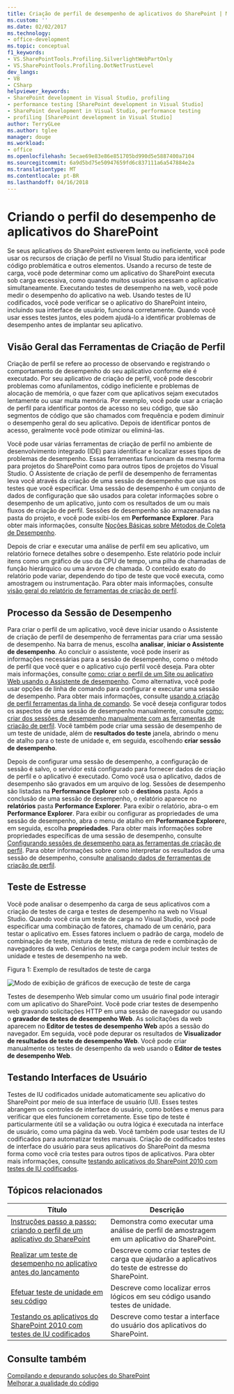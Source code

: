 ```yaml
---
title: Criação de perfil de desempenho de aplicativos do SharePoint | Microsoft Docs
ms.custom: ''
ms.date: 02/02/2017
ms.technology:
- office-development
ms.topic: conceptual
f1_keywords:
- VS.SharePointTools.Profiling.SilverlightWebPartOnly
- VS.SharePointTools.Profiling.DotNetTrustLevel
dev_langs:
- VB
- CSharp
helpviewer_keywords:
- SharePoint development in Visual Studio, profiling
- performance testing [SharePoint development in Visual Studio]
- SharePoint development in Visual Studio, performance testing
- profiling [SharePoint development in Visual Studio]
author: TerryGLee
ms.author: tglee
manager: douge
ms.workload:
- office
ms.openlocfilehash: 5ecae69e83e86e851705bd990d5e5887400a7104
ms.sourcegitcommit: 6a9d5bd75e50947659fd6c837111a6a547884e2a
ms.translationtype: MT
ms.contentlocale: pt-BR
ms.lasthandoff: 04/16/2018
---
```

# <a name="profiling-the-performance-of-sharepoint-applications"></a>Criando o perfil do desempenho de aplicativos do SharePoint
 
Se seus aplicativos do SharePoint estiverem lento ou ineficiente, você pode usar os recursos de criação de perfil no Visual Studio para identificar código problemática e outros elementos. Usando a recurso de teste de carga, você pode determinar como um aplicativo do SharePoint executa sob carga excessiva, como quando muitos usuários acessam o aplicativo simultaneamente. Executando testes de desempenho na web, você pode medir o desempenho do aplicativo na web. Usando testes de IU codificados, você pode verificar se o aplicativo do SharePoint inteiro, incluindo sua interface de usuário, funciona corretamente. Quando você usar esses testes juntos, eles podem ajudá-lo a identificar problemas de desempenho antes de implantar seu aplicativo.

## <a name="profiling-tools-overview"></a>Visão Geral das Ferramentas de Criação de Perfil

Criação de perfil se refere ao processo de observando e registrando o comportamento de desempenho do seu aplicativo conforme ele é executado. Por seu aplicativo de criação de perfil, você pode descobrir problemas como afunilamentos, código ineficiente e problemas de alocação de memória, o que fazer com que aplicativos sejam executados lentamente ou usar muita memória. Por exemplo, você pode usar a criação de perfil para identificar pontos de acesso no seu código, que são segmentos de código que são chamados com frequência e podem diminuir o desempenho geral do seu aplicativo. Depois de identificar pontos de acesso, geralmente você pode otimizar ou eliminá-las.

Você pode usar várias ferramentas de criação de perfil no ambiente de desenvolvimento integrado (IDE) para identificar e localizar esses tipos de problemas de desempenho. Essas ferramentas funcionam da mesma forma para projetos do SharePoint como para outros tipos de projetos do Visual Studio. O Assistente de criação de perfil de desempenho de ferramentas leva você através da criação de uma sessão de desempenho que usa os testes que você especificar. Uma sessão de desempenho é um conjunto de dados de configuração que são usados para coletar informações sobre o desempenho de um aplicativo, junto com os resultados de um ou mais fluxos de criação de perfil. Sessões de desempenho são armazenadas na pasta do projeto, e você pode exibi-los em **Performance Explorer**. Para obter mais informações, consulte [Noções Básicas sobre Métodos de Coleta de Desempenho](/visualstudio/profiling/understanding-performance-collection-methods).

Depois de criar e executar uma análise de perfil em seu aplicativo, um relatório fornece detalhes sobre o desempenho. Este relatório pode incluir itens como um gráfico de uso da CPU de tempo, uma pilha de chamadas de função hierárquico ou uma árvore de chamada. O conteúdo exato do relatório pode variar, dependendo do tipo de teste que você executa, como amostragem ou instrumentação. Para obter mais informações, consulte [visão geral do relatório de ferramentas de criação de perfil](http://go.microsoft.com/fwlink/?LinkId=224689).

## <a name="performance-session-process"></a>Processo da Sessão de Desempenho

Para criar o perfil de um aplicativo, você deve iniciar usando o Assistente de criação de perfil de desempenho de ferramentas para criar uma sessão de desempenho. Na barra de menus, escolha **analisar**, **iniciar o Assistente de desempenho**. Ao concluir o assistente, você pode inserir as informações necessárias para a sessão de desempenho, como o método de perfil que você quer e o aplicativo cujo perfil você deseja. Para obter mais informações, consulte [como: criar o perfil de um Site ou aplicativo Web usando o Assistente de desempenho](http://go.microsoft.com/fwlink/?LinkId=224692). Como alternativa, você pode usar opções de linha de comando para configurar e executar uma sessão de desempenho. Para obter mais informações, consulte [usando a criação de perfil ferramentas da linha de comando](http://go.microsoft.com/fwlink/?LinkId=224703). Se você deseja configurar todos os aspectos de uma sessão de desempenho manualmente, consulte [como: criar dos sessões de desempenho manualmente com as ferramentas de criação de perfil](http://go.microsoft.com/fwlink/?LinkId=224691). Você também pode criar uma sessão de desempenho de um teste de unidade, além de **resultados do teste** janela, abrindo o menu de atalho para o teste de unidade e, em seguida, escolhendo **criar sessão de desempenho**.


Depois de configurar uma sessão de desempenho, a configuração de sessão é salvo, o servidor está configurado para fornecer dados de criação de perfil e o aplicativo é executado. Como você usa o aplicativo, dados de desempenho são gravados em um arquivo de log. Sessões de desempenho são listadas na **Performance Explorer** sob o **destinos** pasta. Após a conclusão de uma sessão de desempenho, o relatório aparece no **relatórios** pasta **Performance Explorer**. Para exibir o relatório, abra-o em **Performance Explorer**. Para exibir ou configurar as propriedades de uma sessão de desempenho, abra o menu de atalho em **Performance Explorer**e, em seguida, escolha **propriedades**. Para obter mais informações sobre propriedades específicas de uma sessão de desempenho, consulte [Configurando sessões de desempenho para as ferramentas de criação de perfil](http://go.microsoft.com/fwlink/?LinkId=224694). Para obter informações sobre como interpretar os resultados de uma sessão de desempenho, consulte [analisando dados de ferramentas de criação de perfil](http://go.microsoft.com/fwlink/?LinkId=224704).

## <a name="stress-testing"></a>Teste de Estresse

Você pode analisar o desempenho da carga de seus aplicativos com a criação de testes de carga e testes de desempenho na web no Visual Studio. Quando você cria um teste de carga no Visual Studio, você pode especificar uma combinação de fatores, chamado de um cenário, para testar o aplicativo em. Esses fatores incluem o padrão de carga, modelo de combinação de teste, mistura de teste, mistura de rede e combinação de navegadores da web. Cenários de teste de carga podem incluir testes de unidade e testes de desempenho na web.

Figura 1: Exemplo de resultados de teste de carga

![Modo de exibição de gráficos de execução de teste de carga](../sharepoint/media/load-webgraphs.png "exibição de gráficos de execução de teste de carga")

Testes de desempenho Web simular como um usuário final pode interagir com um aplicativo do SharePoint. Você pode criar testes de desempenho web gravando solicitações HTTP em uma sessão de navegador ou usando o **gravador de testes de desempenho Web**. As solicitações da web aparecem no **Editor de testes de desempenho Web** após a sessão do navegador. Em seguida, você pode depurar os resultados de **Visualizador de resultados de teste de desempenho Web**. Você pode criar manualmente os testes de desempenho da web usando o **Editor de testes de desempenho Web**.

## <a name="testing-user-interfaces"></a>Testando Interfaces de Usuário

Testes de IU codificados unidade automaticamente seu aplicativo do SharePoint por meio de sua interface de usuário (UI). Esses testes abrangem os controles de interface do usuário, como botões e menus para verificar que eles funcionem corretamente. Esse tipo de teste é particularmente útil se a validação ou outra lógica é executada na interface de usuário, como uma página da web. Você também pode usar testes de IU codificados para automatizar testes manuais. Criação de codificados testes de interface do usuário para seus aplicativos do SharePoint da mesma forma como você cria testes para outros tipos de aplicativos. Para obter mais informações, consulte [testando aplicativos do SharePoint 2010 com testes de IU codificados](/visualstudio/test/testing-sharepoint-2010-applications-with-coded-ui-tests).

## <a name="related-topics"></a>Tópicos relacionados

|Título|Descrição|
|-----------|-----------------|
|[Instruções passo a passo: criando o perfil de um aplicativo do SharePoint](../sharepoint/walkthrough-profiling-a-sharepoint-application.md)|Demonstra como executar uma análise de perfil de amostragem em um aplicativo do SharePoint.|
|[Realizar um teste de desempenho no aplicativo antes do lançamento](https://www.visualstudio.com/docs/test/performance-testing/run-performance-tests-app-before-release)|Descreve como criar testes de carga que ajudarão a aplicativos do teste de estresse do SharePoint.|
|[Efetuar teste de unidade em seu código](/visualstudio/test/unit-test-your-code)|Descreve como localizar erros lógicos em seu código usando testes de unidade.|
|[Testando os aplicativos do SharePoint 2010 com testes de IU codificados](/visualstudio/test/testing-sharepoint-2010-applications-with-coded-ui-tests)|Descreve como testar a interface do usuário dos aplicativos do SharePoint.|

## <a name="see-also"></a>Consulte também

[Compilando e depurando soluções do SharePoint](../sharepoint/building-and-debugging-sharepoint-solutions.md)  
[Melhorar a qualidade do código](/visualstudio/test/improve-code-quality)